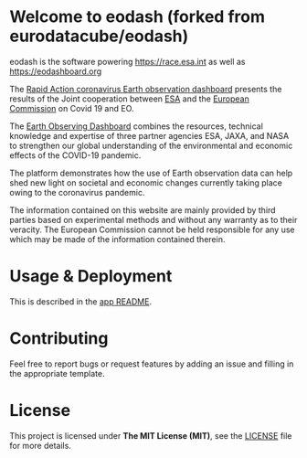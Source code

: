 # Welcome to eodash (forked from eurodatacube/eodash)

eodash is the software powering https://race.esa.int as well as
https://eodashboard.org

The [Rapid Action coronavirus Earth observation dashboard](https://race.esa.int)
presents the results of the Joint cooperation between
[ESA](https://www.esa.int/) and the
[European Commission](https://ec.europa.eu/info/index_en) on Covid 19 and EO.

The [Earth Observing Dashboard](https://eodashboard.org) combines the resources,
technical knowledge and expertise of three partner agencies ESA, JAXA, and NASA
to strengthen our global understanding of the environmental and economic effects
of the COVID-19 pandemic.

The platform demonstrates how the use of Earth observation data can help
shed new light on societal and economic changes currently taking place owing
to the coronavirus pandemic.

The information contained on this website are mainly provided by third parties
based on experimental methods and without any warranty as to their veracity.
The European Commission cannot be held responsible for any use which may be
made of the information contained therein.

# Usage & Deployment

This is described in the [app README](app/README.md).

# Contributing

Feel free to report bugs or request features by adding an issue and filling in
the appropriate template.

# License

This project is licensed under **The MIT License (MIT)**, see the
[LICENSE](LICENSE) file for more details.
